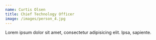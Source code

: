 ```yaml
---
name: Curtis Olsen
title: Chief Technology Officer
image: /images/person_4.jpg
---
```

Lorem ipsum dolor sit amet, consectetur adipisicing elit. Ipsa, sapiente.